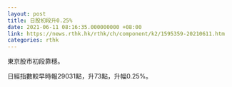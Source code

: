 ```yaml
---
layout: post
title: 日股初段升0.25%
date: 2021-06-11 08:16:35.000000000 +08:00
link: https://news.rthk.hk/rthk/ch/component/k2/1595359-20210611.htm
categories: rthk
---
```


東京股市初段靠穩。

日經指數較早時報29031點，升73點，升幅0.25%。
